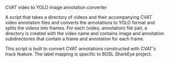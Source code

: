 CVAT video to YOLO image annotation converter 

A script that takes a directory of videos and their accompanying CVAT video annotation files and converts the annotations to YOLO format and splits the videos into frames. For each (video, annotation) file pair, a directory is created with the video name and contains image and annotation subdirectories that contain a frame and annotation for each frame. 

This script is built to convert CVAT annotations constructed with CVAT's track feature. The label mapping is specific to BOSL SharkEye project.


